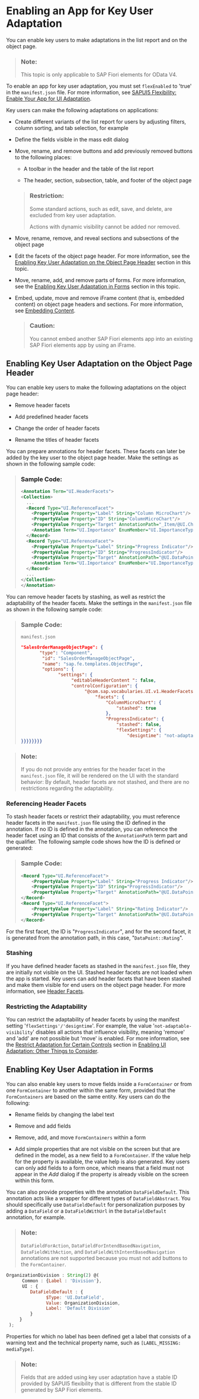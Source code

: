 <!-- loioccd45ba3f0b446a0901b2c9d42b8ad53 -->

# Enabling an App for Key User Adaptation

You can enable key users to make adaptations in the list report and on the object page.

> ### Note:  
> This topic is only applicable to SAP Fiori elements for OData V4.

To enable an app for key user adaptation, you must set `flexEnabled` to 'true' in the `manifest.json` file. For more information, see [SAPUI5 Flexibility: Enable Your App for UI Adaptation](../05_Developing_Apps/sapui5-flexibility-enable-your-app-for-ui-adaptation-f1430c0.md).

Key users can make the following adaptations on applications:

-   Create different variants of the list report for users by adjusting filters, column sorting, and tab selection, for example

-   Define the fields visible in the mass edit dialog

-   Move, rename, and remove buttons and add previously removed buttons to the following places:

    -   A toolbar in the header and the table of the list report

    -   The header, section, subsection, table, and footer of the object page


    > ### Restriction:  
    > Some standard actions, such as edit, save, and delete, are excluded from key user adaptation.
    > 
    > Actions with dynamic visibility cannot be added nor removed.


-   Move, rename, remove, and reveal sections and subsections of the object page

-   Edit the facets of the object page header. For more information, see the [Enabling Key User Adaptation on the Object Page Header](enabling-an-app-for-key-user-adaptation-ccd45ba.md#loioccd45ba3f0b446a0901b2c9d42b8ad53__section_rhq_1nh_tcc) section in this topic.

-   Move, rename, add, and remove parts of forms. For more information, see the [Enabling Key User Adaptation in Forms](enabling-an-app-for-key-user-adaptation-ccd45ba.md#loioccd45ba3f0b446a0901b2c9d42b8ad53__section_shq_1nh_tcc) section in this topic.

-   Embed, update, move and remove iFrame content \(that is, embedded content\) on object page headers and sections. For more information, see [Embedding Content](https://help.sap.com/docs/ui5-flexibility-for-key-users/ui5-flexibility-for-key-users/embedding-content).

    > ### Caution:  
    > You cannot embed another SAP Fiori elements app into an existing SAP Fiori elements app by using an iFrame.




<a name="loioccd45ba3f0b446a0901b2c9d42b8ad53__section_rhq_1nh_tcc"/>

## Enabling Key User Adaptation on the Object Page Header

You can enable key users to make the following adaptations on the object page header:

-   Remove header facets

-   Add predefined header facets

-   Change the order of header facets

-   Rename the titles of header facets


You can prepare annotations for header facets. These facets can later be added by the key user to the object page header. Make the settings as shown in the following sample code:

> ### Sample Code:  
> ```xml
> <Annotation Term="UI.HeaderFacets">
> <Collection>
>   ...
>   <Record Type="UI.ReferenceFacet">
>     <PropertyValue Property="Label" String="Column MicroChart"/>
>     <PropertyValue Property="ID" String="ColumnMicroChart"/>
>     <PropertyValue Property="Target" AnnotationPath="_Item/@UI.Chart#ColumnMaxPath"/>
>     <Annotation Term="UI.Importance" EnumMember="UI.ImportanceType/High"/>
>   </Record>
>   <Record Type="UI.ReferenceFacet">
>     <PropertyValue Property="Label" String="Progress Indicator"/>
>     <PropertyValue Property="ID" String="ProgressIndicator"/>
>     <PropertyValue Property="Target" AnnotationPath="@UI.DataPoint#Progress"/>
>     <Annotation Term="UI.Importance" EnumMember="UI.ImportanceType/High"/>
>   </Record>
>   ...
> </Collection>
> </Annotation>
> 
> ```

You can remove header facets by stashing, as well as restrict the adaptability of the header facets. Make the settings in the `manifest.json` file as shown in the following sample code:

> ### Sample Code:  
> `manifest.json`
> 
> ```json
> "SalesOrderManageObjectPage": {
>        "type": "Component",
>         "id": "SalesOrderManageObjectPage",
>         "name": "sap.fe.templates.ObjectPage",
>         "options": {
>               "settings": {
>                    "editableHeaderContent ": false,
>                    "controlConfiguration": {
>                         "@com.sap.vocabularies.UI.v1.HeaderFacets": {
>                             "facets": {
>                                 "ColumnMicroChart": {
>                                     "stashed": true
>                                 },
>                                 "ProgressIndicator": {
>                                     "stashed": false,
>                                     "flexSettings": {
>                                         "designtime": "not-adaptable-visibility"
> }}}}}}}}
> ```

> ### Note:  
> If you do not provide any entries for the header facet in the `manifest.json` file, it will be rendered on the UI with the standard behavior: By default, header facets are not stashed, and there are no restrictions regarding the adaptability.



### Referencing Header Facets

To stash header facets or restrict their adaptability, you must reference header facets in the `manifest.json` file using the ID defined in the annotation. If no ID is defined in the annotation, you can reference the header facet using an ID that consists of the `AnnotationPath` term part and the qualifier. The following sample code shows how the ID is defined or generated:

> ### Sample Code:  
> ```xml
> <Record Type="UI.ReferenceFacet">
>     <PropertyValue Property="Label" String="Progress Indicator"/>
>     <PropertyValue Property="ID" String="ProgressIndicator"/>
>     <PropertyValue Property="Target" AnnotationPath="@UI.DataPoint#Progress"/>
> </Record>
> <Record Type="UI.ReferenceFacet">
>     <PropertyValue Property="Label" String="Rating Indicator"/>
>     <PropertyValue Property="Target" AnnotationPath="@UI.DataPoint#Rating"/>
> </Record>
> 
> ```

For the first facet, the ID is "`ProgressIndicator`", and for the second facet, it is generated from the annotation path, in this case, "`DataPoint::Rating`".



### Stashing

If you have defined header facets as stashed in the `manifest.json` file, they are initially not visible on the UI. Stashed header facets are not loaded when the app is started. Key users can add header facets that have been stashed and make them visible for end users on the object page header. For more information, see [Header Facets](header-facets-17dbd5b.md).



### Restricting the Adaptability

You can restrict the adaptability of header facets by using the manifest setting '`flexSettings'/'designtime`'. For example, the value '`not-adaptable-visibility`' disables all actions that influence visibility, meaning 'remove' and 'add' are not possible but 'move' is enabled. For more information, see the [Restrict Adaptation for Certain Controls](../05_Developing_Apps/enabling-ui-adaptation-other-things-to-consider-de9fd55.md#loiode9fd55c69af4b46863f5d26b5d796c4__section_restrictadaptation) section in [Enabling UI Adaptation: Other Things to Consider](../05_Developing_Apps/enabling-ui-adaptation-other-things-to-consider-de9fd55.md).



<a name="loioccd45ba3f0b446a0901b2c9d42b8ad53__section_shq_1nh_tcc"/>

## Enabling Key User Adaptation in Forms

You can also enable key users to move fields inside a `FormContainer` or from one `FormContainer` to another within the same form, provided that the `FormContainers` are based on the same entity. Key users can do the following:

-   Rename fields by changing the label text

-   Remove and add fields

-   Remove, add, and move `FormContainers` within a form

-   Add simple properties that are not visible on the screen but that are defined in the model, as a new field to a `FormContainer`. If the value help for the property is available, the value help is also generated. Key users can only add fields to a form once, which means that a field must not appear in the *Add* dialog if the property is already visible on the screen within this form.


You can also provide properties with the annotation `DataFieldDefault`. This annotation acts like a wrapper for different types of `DataFieldAbstract`. You should specifically use `DataFieldDefault` for personalization purposes by adding a `DataField` or a `DataFieldWithUrl` in the `DataFieldDefault` annotation, for example.

> ### Note:  
> `DataFieldForAction`, `DataFieldForIntendBasedNavigation`, `DataFieldWithAction`, and `DataFieldWithIntentBasedNavigation` annotations are not supported because you must not add buttons to the `FormContainer`.

```js
OrganizationDivision : String(2) @(
      Common : {Label : 'Division'},
      UI : {
         DataFieldDefault : {
               $Type: 'UI.DataField',
               Value: OrganizationDivision,
               Label: 'Default Division'
         }
     }
 );

```

Properties for which no label has been defined get a label that consists of a warning text and the technical property name, such as `[LABEL_MISSING: mediaType]`.

> ### Note:  
> Fields that are added using key user adaptation have a stable ID provided by SAPUI5 flexibility that is different from the stable ID generated by SAP Fiori elements.

